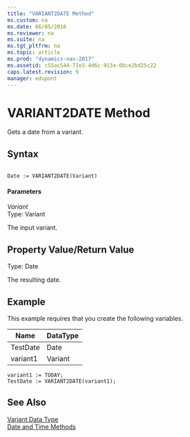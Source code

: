 ```yaml
---
title: "VARIANT2DATE Method"
ms.custom: na
ms.date: 06/05/2016
ms.reviewer: na
ms.suite: na
ms.tgt_pltfrm: na
ms.topic: article
ms.prod: "dynamics-nav-2017"
ms.assetid: c55ac544-71e3-4d6c-913a-0bce2bd25c22
caps.latest.revision: 9
manager: edupont
---
```

# VARIANT2DATE Method
Gets a date from a variant.  

## Syntax  

```  

Date := VARIANT2DATE(Variant)  
```  

#### Parameters  
 *Variant*  
 Type: Variant  

 The input variant.  

## Property Value/Return Value  
 Type: Date  

 The resulting date.  

## Example  
 This example requires that you create the following variables.  

|Name|DataType|  
|----------|--------------|  
|TestDate|Date|  
|variant1|Variant|  

```  
variant1 := TODAY;  
TestDate := VARIANT2DATE(variant1);  
```  

## See Also  
 [Variant Data Type](Variant-Data-Type.md)   
 [Date and Time Methods](Date-and-Time-Methods.md)   
 <!--[Using COM Technologies in Microsoft Dynamics NAV](Using-COM-Technologies-in-Microsoft-Dynamics-NAV.md)-->

